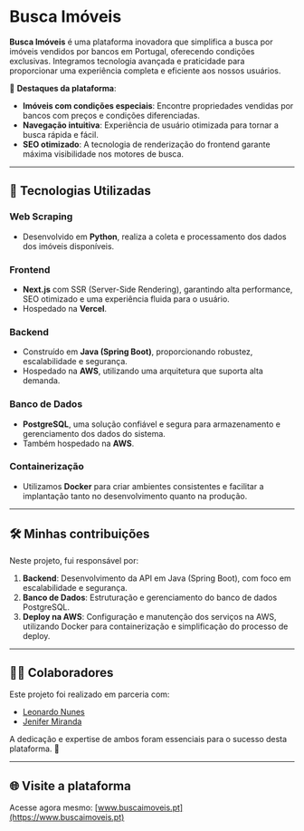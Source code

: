 # Busca Imóveis

**Busca Imóveis** é uma plataforma inovadora que simplifica a busca por imóveis vendidos por bancos em Portugal, oferecendo condições exclusivas. Integramos tecnologia avançada e praticidade para proporcionar uma experiência completa e eficiente aos nossos usuários.

🌟 **Destaques da plataforma**:
- **Imóveis com condições especiais**: Encontre propriedades vendidas por bancos com preços e condições diferenciadas.
- **Navegação intuitiva**: Experiência de usuário otimizada para tornar a busca rápida e fácil.
- **SEO otimizado**: A tecnologia de renderização do frontend garante máxima visibilidade nos motores de busca.

---

## 🔧 Tecnologias Utilizadas

### **Web Scraping**
- Desenvolvido em **Python**, realiza a coleta e processamento dos dados dos imóveis disponíveis.

### **Frontend**
- **Next.js** com SSR (Server-Side Rendering), garantindo alta performance, SEO otimizado e uma experiência fluida para o usuário.
- Hospedado na **Vercel**.

### **Backend**
- Construído em **Java (Spring Boot)**, proporcionando robustez, escalabilidade e segurança.
- Hospedado na **AWS**, utilizando uma arquitetura que suporta alta demanda.

### **Banco de Dados**
- **PostgreSQL**, uma solução confiável e segura para armazenamento e gerenciamento dos dados do sistema.
- Também hospedado na **AWS**.

### **Containerização**
- Utilizamos **Docker** para criar ambientes consistentes e facilitar a implantação tanto no desenvolvimento quanto na produção.

---

## 🛠️ **Minhas contribuições**

Neste projeto, fui responsável por:
1. **Backend**: Desenvolvimento da API em Java (Spring Boot), com foco em escalabilidade e segurança.
2. **Banco de Dados**: Estruturação e gerenciamento do banco de dados PostgreSQL.
3. **Deploy na AWS**: Configuração e manutenção dos serviços na AWS, utilizando Docker para containerização e simplificação do processo de deploy.

---

## 👨‍💻 **Colaboradores**

Este projeto foi realizado em parceria com:
- [Leonardo Nunes](https://github.com/LeonardoNunesTrybe)
- [Jenifer Miranda](https://github.com/jenifermiranda)

A dedicação e expertise de ambos foram essenciais para o sucesso desta plataforma. 🙌

---

## 🌐 **Visite a plataforma**

Acesse agora mesmo: [www.buscaimoveis.pt](https://www.buscaimoveis.pt)
